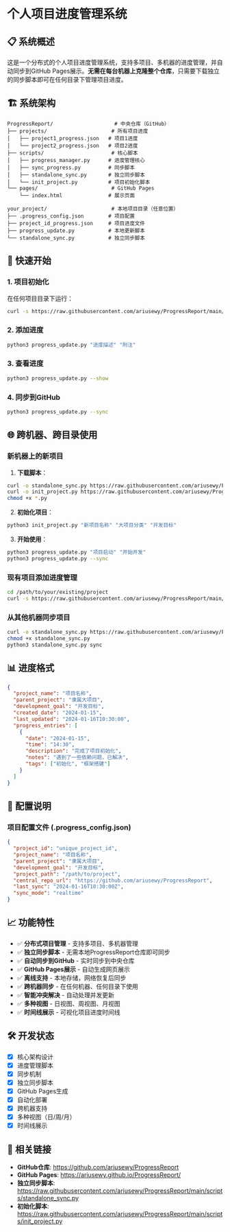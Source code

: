# 个人项目进度管理系统

## 📋 系统概述

这是一个分布式的个人项目进度管理系统，支持多项目、多机器的进度管理，并自动同步到GitHub Pages展示。**无需在每台机器上克隆整个仓库**，只需要下载独立的同步脚本即可在任何目录下管理项目进度。

## 🏗️ 系统架构

```
ProgressReport/                    # 中央仓库（GitHub）
├── projects/                     # 所有项目进度
│   ├── project1_progress.json   # 项目1进度
│   └── project2_progress.json   # 项目2进度
├── scripts/                      # 核心脚本
│   ├── progress_manager.py      # 进度管理核心
│   ├── sync_progress.py         # 同步脚本
│   ├── standalone_sync.py       # 独立同步脚本
│   └── init_project.py          # 项目初始化脚本
└── pages/                        # GitHub Pages
    └── index.html               # 展示页面

your_project/                     # 本地项目目录（任意位置）
├── .progress_config.json        # 项目配置
├── project_id_progress.json     # 项目进度文件
├── progress_update.py           # 本地更新脚本
└── standalone_sync.py           # 独立同步脚本
```

## 🚀 快速开始

### 1. 项目初始化

在任何项目目录下运行：
```bash
curl -s https://raw.githubusercontent.com/ariusewy/ProgressReport/main/scripts/init_project.py | python3 - "项目名称" "大项目" "开发目标"
```

### 2. 添加进度

```bash
python3 progress_update.py "进度描述" "附注"
```

### 3. 查看进度

```bash
python3 progress_update.py --show
```

### 4. 同步到GitHub

```bash
python3 progress_update.py --sync
```

## 🌐 跨机器、跨目录使用

### 新机器上的新项目

1. **下载脚本**：
```bash
curl -o standalone_sync.py https://raw.githubusercontent.com/ariusewy/ProgressReport/main/scripts/standalone_sync.py
curl -o init_project.py https://raw.githubusercontent.com/ariusewy/ProgressReport/main/scripts/init_project.py
chmod +x *.py
```

2. **初始化项目**：
```bash
python3 init_project.py "新项目名称" "大项目分类" "开发目标"
```

3. **开始使用**：
```bash
python3 progress_update.py "项目启动" "开始开发"
python3 progress_update.py --sync
```

### 现有项目添加进度管理

```bash
cd /path/to/your/existing/project
curl -s https://raw.githubusercontent.com/ariusewy/ProgressReport/main/scripts/init_project.py | python3 - "现有项目" "项目分类" "项目目标"
```

### 从其他机器同步项目

```bash
curl -o standalone_sync.py https://raw.githubusercontent.com/ariusewy/ProgressReport/main/scripts/standalone_sync.py
chmod +x standalone_sync.py
python3 standalone_sync.py sync
```

## 📊 进度格式

```json
{
  "project_name": "项目名称",
  "parent_project": "隶属大项目",
  "development_goal": "开发目标",
  "created_date": "2024-01-15",
  "last_updated": "2024-01-16T10:30:00",
  "progress_entries": [
    {
      "date": "2024-01-15",
      "time": "14:30",
      "description": "完成了项目初始化",
      "notes": "遇到了一些依赖问题，已解决",
      "tags": ["初始化", "框架搭建"]
    }
  ]
}
```

## 🔧 配置说明

### 项目配置文件 (.progress_config.json)
```json
{
  "project_id": "unique_project_id",
  "project_name": "项目名称",
  "parent_project": "隶属大项目",
  "development_goal": "开发目标",
  "project_path": "/path/to/project",
  "central_repo_url": "https://github.com/ariusewy/ProgressReport",
  "last_sync": "2024-01-16T10:30:00Z",
  "sync_mode": "realtime"
}
```

## 📈 功能特性

- ✅ **分布式项目管理** - 支持多项目、多机器管理
- ✅ **独立同步脚本** - 无需本地ProgressReport仓库即可同步
- ✅ **自动同步到GitHub** - 实时同步到中央仓库
- ✅ **GitHub Pages展示** - 自动生成网页展示
- ✅ **离线支持** - 本地存储，网络恢复后同步
- ✅ **跨机器同步** - 在任何机器、任何目录下使用
- ✅ **智能冲突解决** - 自动处理并发更新
- ✅ **多种视图** - 日视图、周视图、月视图
- ✅ **时间线展示** - 可视化项目进度时间线

## 🛠️ 开发状态

- [x] 核心架构设计
- [x] 进度管理脚本
- [x] 同步机制
- [x] 独立同步脚本
- [x] GitHub Pages生成
- [x] 自动化部署
- [x] 跨机器支持
- [x] 多种视图（日/周/月）
- [x] 时间线展示

## 🔗 相关链接

- **GitHub仓库**: https://github.com/ariusewy/ProgressReport
- **GitHub Pages**: https://ariusewy.github.io/ProgressReport/
- **独立同步脚本**: https://raw.githubusercontent.com/ariusewy/ProgressReport/main/scripts/standalone_sync.py
- **初始化脚本**: https://raw.githubusercontent.com/ariusewy/ProgressReport/main/scripts/init_project.py


